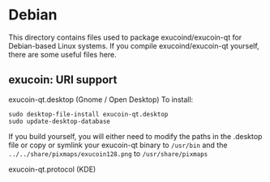 
Debian
====================
This directory contains files used to package exucoind/exucoin-qt
for Debian-based Linux systems. If you compile exucoind/exucoin-qt yourself, there are some useful files here.

## exucoin: URI support ##


exucoin-qt.desktop  (Gnome / Open Desktop)
To install:

	sudo desktop-file-install exucoin-qt.desktop
	sudo update-desktop-database

If you build yourself, you will either need to modify the paths in
the .desktop file or copy or symlink your exucoin-qt binary to `/usr/bin`
and the `../../share/pixmaps/exucoin128.png` to `/usr/share/pixmaps`

exucoin-qt.protocol (KDE)

